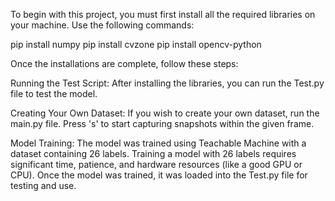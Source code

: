 To begin with this project, you must first install all the required libraries on your machine. Use the following commands:

pip install numpy
pip install cvzone
pip install opencv-python

Once the installations are complete, follow these steps:

Running the Test Script: After installing the libraries, you can run the Test.py file to test the model.

Creating Your Own Dataset: If you wish to create your own dataset, run the main.py file. Press 's' to start capturing snapshots within the given frame.

Model Training: The model was trained using Teachable Machine with a dataset containing 26 labels. Training a model with 26 labels requires significant time, patience, and hardware resources (like a good GPU or CPU). Once the model was trained, it was loaded into the Test.py file for testing and use.

